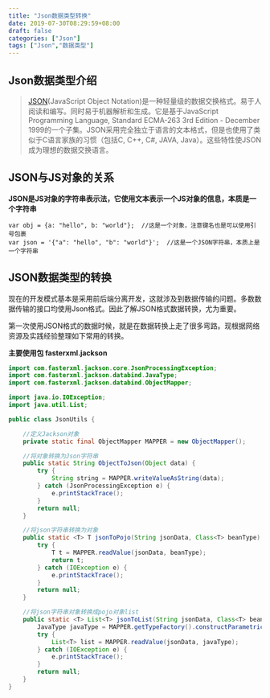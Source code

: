 ```yaml
---
title: "Json数据类型转换"
date: 2019-07-30T08:29:59+08:00
draft: false
categories: ["Json"]
tags: ["Json","数据类型"]
---
```


## Json数据类型介绍

> [JSON](http://www.json.org/json-zh.html)(JavaScript Object Notation)是一种轻量级的数据交换格式。易于人阅读和编写。同时易于机器解析和生成。它是基于JavaScript Programming Language, Standard ECMA-263 3rd
Edition - December 1999的一个子集。JSON采用完全独立于语言的文本格式，但是也使用了类似于C语言家族的习惯（包括C, C++, C#, JAVA, Java）。这些特性使JSON成为理想的数据交换语言。

## JSON与JS对象的关系

**JSON是JS对象的字符串表示法，它使用文本表示一个JS对象的信息，本质是一个字符串**

```JS
var obj = {a: "hello", b: "world"};  //这是一个对象，注意键名也是可以使用引号包裹
var json = '{"a": "hello", "b": "world"}';  //这是一个JSON字符串，本质上是一个字符串
```

## JSON数据类型的转换

现在的开发模式基本是采用前后端分离开发，这就涉及到数据传输的问题。多数数据传输的接口均使用Json格式。因此了解JSON格式数据转换，尤为重要。

第一次使用JSON格式的数据时候，就是在数据转换上走了很多弯路。现根据网络资源及实践经验整理如下常用的转换。

**主要使用包 fasterxml.jackson**

```java
import com.fasterxml.jackson.core.JsonProcessingException;
import com.fasterxml.jackson.databind.JavaType;
import com.fasterxml.jackson.databind.ObjectMapper;

import java.io.IOException;
import java.util.List;

public class JsonUtils {

    //定义Jackson对象
    private static final ObjectMapper MAPPER = new ObjectMapper();

    //将对象转换为Json字符串
    public static String ObjectToJson(Object data) {
        try {
            String string = MAPPER.writeValueAsString(data);
        } catch (JsonProcessingException e) {
            e.printStackTrace();
        }
        return null;
    }

    //将json字符串转换为对象
    public static <T> T jsonToPojo(String jsonData, Class<T> beanType) {
        try {
            T t = MAPPER.readValue(jsonData, beanType);
            return t;
        } catch (IOException e) {
            e.printStackTrace();
        }
        return null;
    }

    //将json字符串对象转换成pojo对象list
    public static <T> List<T> jsonToList(String jsonData, Class<T> beantype) {
        JavaType javaType = MAPPER.getTypeFactory().constructParametricType(List.class, beantype);
        try {
            List<T> list = MAPPER.readValue(jsonData, javaType);
        } catch (IOException e) {
            e.printStackTrace();
        }
        return null;
    }
}

```





